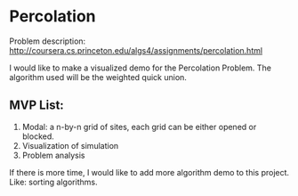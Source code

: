 # Percolation

Problem description: http://coursera.cs.princeton.edu/algs4/assignments/percolation.html

I would like to make a visualized demo for the Percolation Problem. The algorithm used will be the weighted quick union.

## MVP List:
1. Modal: a n-by-n grid of sites, each grid can be either opened or blocked.
2. Visualization of simulation
3. Problem analysis


If there is more time, I would like to add more algorithm demo to this project. Like: sorting algorithms.
